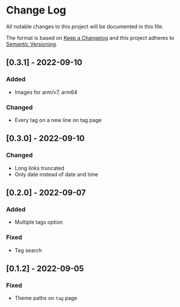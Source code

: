 
# Change Log
All notable changes to this project will be documented in this file.
 
The format is based on [Keep a Changelog](http://keepachangelog.com/)
and this project adheres to [Semantic Versioning](http://semver.org/).

## [0.3.1] - 2022-09-10
### Added
- Images for arm/v7, arm64
### Changed
- Every tag on a new line on tag page

## [0.3.0] - 2022-09-10
### Changed
- Long links truncated
- Only date instead of date and time


## [0.2.0] - 2022-09-07
### Added
- Multiple tags option
### Fixed
- Tag search


## [0.1.2] - 2022-09-05
### Fixed
- Theme paths on `tag` page